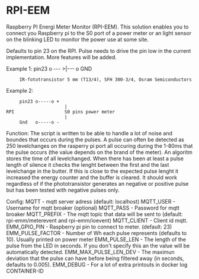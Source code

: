 RPI-EEM
=======

Raspberry PI Energi Meter Monitor (RPI-EEM). This solution enables you to connect you Raspberry pi to the S0 port of a power meter or an light sensor on the blinking LED to monitor the power use at some site.

Defaults to pin 23 on the RPI. Pulse needs to drive the pin low in the current implementation. More features will be added.

Example 1: pin23 o --- >|--- o GND
                
         IR-fototransistor 5 mm (T13/4), SFH 300-3/4, Osram Semiconductors
         
Example 2:  
         
         pin23 o-----o +
                          | 
    RPI                   S0 pins power meter
                          |
         Gnd   o-----o - 
         
Function:
The script is written to be able to handle a lot of noise and boundes that occurs during the pulses. A pulse can often be detected as 250 levelchanges on the rasperry pi port all occuring during the 1-80ms that the pulse occurs (the value depends on the brand of the meter). An algoritm stores the time of all levelchanged. When there has been at least a pulse length of silence it checks the lenght between the first and the last levelchange in the butter. If this is close to the expected pulse lenght it increased the energy counter and the buffer is cleared. It should work regardless of if the phototransistor generates an negative or positive pulse but has been tested with negative pulses only.  

Config:
MQTT - mqtt server adress (default: localhost)
MQTT_USER - Username for mqtt broaker (optional)
MQTT_PASS - Password for mqtt broaker
MQTT_PREFIX - The mqtt topic that data will be sent to (default: rpi-emm/meterevent and rpi-emm/ioevent)
MQTT_CLIENT - Client id mqtt.
EMM_GPIO_PIN - Raspberry pi pin to connect to meter. (default: 23)
EMM_PULSE_FACTOR - Number of Wh each pulse represents (defaults to 10). Usually printed on power meter
EMM_PULSE_LEN - The length of the pulse from the LED in seconds. If you don't specify this an the value will be automatically detected.
EMM_MAX_PULSE_LEN_DEV - The maximun deviation that the pulse can have before being filtered away (in seconds, defaults to 0.005).
EMM_DEBUG - For a lot of extra printouts in docker log CONTAINER-ID
